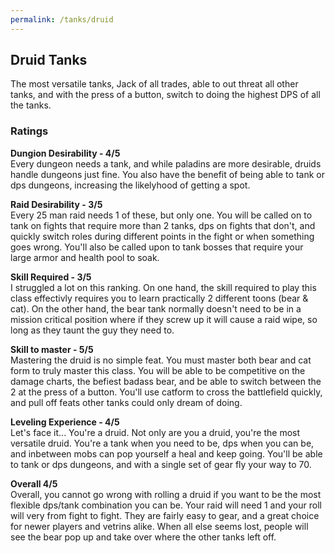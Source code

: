 ```yaml
---
permalink: /tanks/druid
---
```


## Druid Tanks
The most versatile tanks, Jack of all trades, able to out threat all other tanks, and with the press of a button, switch to doing the highest DPS of all the tanks.

### Ratings
__Dungion Desirability - 4/5__<br>
Every dungeon needs a tank, and while paladins are more desirable, druids handle dungeons just fine.  You also have the benefit of being able to tank or dps dungeons, increasing the likelyhood of getting a spot.

__Raid Desirability - 3/5__<br>
Every 25 man raid needs 1 of these, but only one.  You will be called on to tank on fights that require more than 2 tanks, dps on fights that don't, and quickly switch roles during different points in the fight or when something goes wrong.  You'll also be called upon to tank bosses that require your large armor and health pool to soak.

__Skill Required - 3/5__<br>
I struggled a lot on this ranking.  On one hand, the skill required to play this class effectivly requires you to learn practically 2 different toons (bear & cat).  On the other hand, the bear tank normally doesn't need to be in a mission critical position where if they screw up it will cause a raid wipe, so long as they taunt the guy they need to.

__Skill to master - 5/5__<br>
Mastering the druid is no simple feat.  You must master both bear and cat form to truly master this class.  You will be able to be competitive on the damage charts, the befiest badass bear, and be able to switch between the 2 at the press of a button.  You'll use catform to cross the battlefield quickly, and pull off feats other tanks could only dream of doing.

__Leveling Experience - 4/5__<br>
Let's face it... You're a druid.  Not only are you a druid, you're the most versatile druid.  You're a tank when you need to be, dps when you can be, and inbetween mobs can pop yourself a heal and keep going.  You'll be able to tank or dps dungeons, and with a single set of gear fly your way to 70.

__Overall 4/5__<br>
Overall, you cannot go wrong with rolling a druid if you want to be the most flexible dps/tank combination you can be.  Your raid will need 1 and your roll will very from fight to fight.  They are fairly easy to gear, and a great choice for newer players and vetrins alike.   When all else seems lost, people will see the bear pop up and take over where the other tanks left off.
